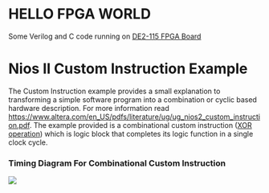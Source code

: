 # HELLO FPGA WORLD

Some Verilog and C code running on [DE2-115 FPGA Board](https://de2-115.terasic.com/)

# Nios II Custom Instruction Example

The Custom Instruction example provides a small explanation to transforming a simple software program into a combination or cyclic based hardware description. For more information read https://www.altera.com/en_US/pdfs/literature/ug/ug_nios2_custom_instruction.pdf. The example provided is a combinational custom instruction ([XOR operation](Custom_Instruction_Example/xor_module.v)) which is logic block that completes its logic function in a single clock cycle.

### Timing Diagram For Combinational Custom Instruction
<img src="https://cloud.githubusercontent.com/assets/6227984/12008994/39fc180e-ac33-11e5-8133-1fef2dd86ee4.png">

